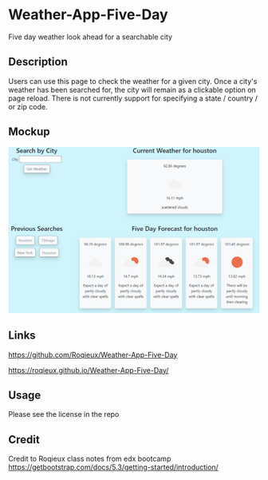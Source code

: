 # Weather-App-Five-Day
Five day weather look ahead for a searchable city

## Description 
Users can use this page to check the weather for a given city. Once a city's weather has been searched for, the city will remain as a clickable option on page reload. There is not currently support for specifying a state / country / or zip code. 

## Mockup 
![Site Mockup](./assets/images/image.png)

## Links 

https://github.com/Roqieux/Weather-App-Five-Day 

https://roqieux.github.io/Weather-App-Five-Day/

## Usage 
Please see the license in the repo

## Credit 
Credit to Roqieux 
class notes from edx bootcamp 
https://getbootstrap.com/docs/5.3/getting-started/introduction/

